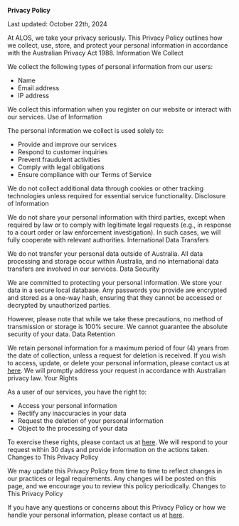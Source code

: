 **Privacy Policy**

Last updated: October 22th, 2024

At ALOS, we take your privacy seriously. This Privacy Policy outlines how we collect, use, store, and protect your personal information in accordance with the Australian Privacy Act 1988.
Information We Collect

We collect the following types of personal information from our users:

- Name
- Email address
- IP address

We collect this information when you register on our website or interact with our services.
Use of Information

The personal information we collect is used solely to:

- Provide and improve our services
- Respond to customer inquiries
- Prevent fraudulent activities
- Comply with legal obligations
- Ensure compliance with our Terms of Service

We do not collect additional data through cookies or other tracking technologies unless required for essential service functionality.
Disclosure of Information

We do not share your personal information with third parties, except when required by law or to comply with legitimate legal requests (e.g., in response to a court order or law enforcement investigation). In such cases, we will fully cooperate with relevant authorities.
International Data Transfers

We do not transfer your personal data outside of Australia. All data processing and storage occur within Australia, and no international data transfers are involved in our services.
Data Security

We are committed to protecting your personal information. We store your data in a secure local database. Any passwords you provide are encrypted and stored as a one-way hash, ensuring that they cannot be accessed or decrypted by unauthorized parties.

However, please note that while we take these precautions, no method of transmission or storage is 100% secure. We cannot guarantee the absolute security of your data.
Data Retention

We retain personal information for a maximum period of four (4) years from the date of collection, unless a request for deletion is received. If you wish to access, update, or delete your personal information, please contact us at [here](https://discord.gg/alos). We will promptly address your request in accordance with Australian privacy law.
Your Rights

As a user of our services, you have the right to:

- Access your personal information
- Rectify any inaccuracies in your data
- Request the deletion of your personal information
- Object to the processing of your data

To exercise these rights, please contact us at [here](https://discord.gg/alos). We will respond to your request within 30 days and provide information on the actions taken.
Changes to This Privacy Policy

We may update this Privacy Policy from time to time to reflect changes in our practices or legal requirements. Any changes will be posted on this page, and we encourage you to review this policy periodically.
Changes to This Privacy Policy

If you have any questions or concerns about this Privacy Policy or how we handle your personal information, please contact us at [here](https://discord.gg/alos).
